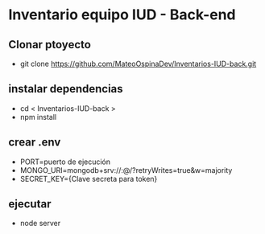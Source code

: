# Inventario equipo IUD - Back-end

## Clonar ptoyecto
- git clone https://github.com/MateoOspinaDev/Inventarios-IUD-back.git

## instalar dependencias
- cd < Inventarios-IUD-back >
- npm install

## crear .env
- PORT=puerto de ejecución
- MONGO_URI=mongodb+srv://:@/?retryWrites=true&w=majority
- SECRET_KEY={Clave secreta para token}

## ejecutar
- node server
